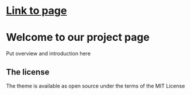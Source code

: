 # [Link to page](https://hexelena.github.io/doc-test/)

# Welcome to our project page

Put overview and introduction here
## The license

The theme is available as open source under the terms of the MIT License
